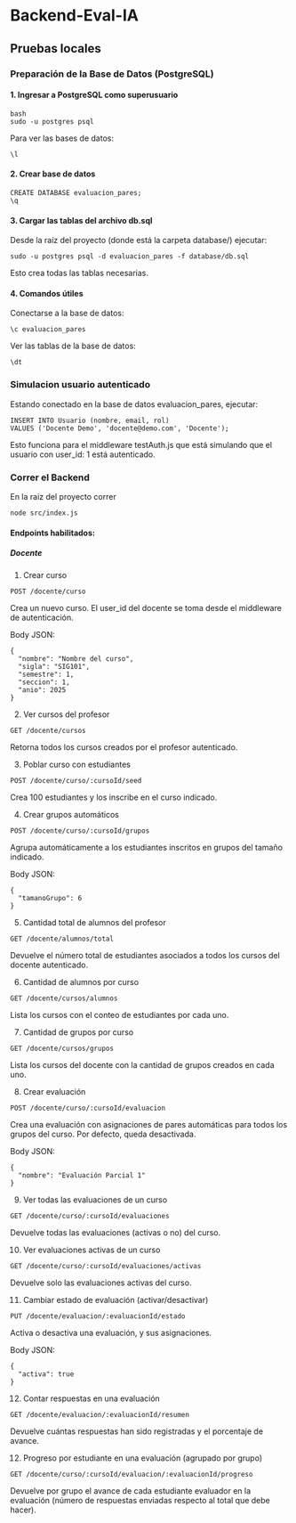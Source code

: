 # Backend-Eval-IA





## Pruebas locales

### Preparación de la Base de Datos (PostgreSQL)

#### 1. Ingresar a PostgreSQL como superusuario

```
bash
sudo -u postgres psql
```
Para ver las bases de datos:

```
\l
```

#### 2. Crear base de datos

```
CREATE DATABASE evaluacion_pares;
\q
```
#### 3. Cargar las tablas del archivo db.sql

Desde la raíz del proyecto (donde está la carpeta database/) ejecutar: 

```
sudo -u postgres psql -d evaluacion_pares -f database/db.sql
```
Esto crea todas las tablas necesarias. 

#### 4. Comandos útiles

Conectarse a la base de datos:

```
\c evaluacion_pares
```

Ver las tablas de la base de datos: 

```
\dt
```

### Simulacion usuario autenticado

Estando conectado en la base de datos evaluacion_pares, ejecutar: 

```
INSERT INTO Usuario (nombre, email, rol)
VALUES ('Docente Demo', 'docente@demo.com', 'Docente');
```

Esto funciona para el middleware testAuth.js que está simulando que el usuario con user_id: 1 está autenticado.

### Correr el Backend

En la raiz del proyecto correr 
```
node src/index.js
```

#### Endpoints habilitados: 

##### Docente

1. Crear curso

```
POST /docente/curso
```
Crea un nuevo curso. El user_id del docente se toma desde el middleware de autenticación.

Body JSON:
```
{
  "nombre": "Nombre del curso",
  "sigla": "SIG101",
  "semestre": 1,
  "seccion": 1,
  "anio": 2025
}
```
2. Ver cursos del profesor

```
GET /docente/cursos
```
Retorna todos los cursos creados por el profesor autenticado.

3. Poblar curso con estudiantes
```
POST /docente/curso/:cursoId/seed
```
Crea 100 estudiantes y los inscribe en el curso indicado.

4. Crear grupos automáticos
```
POST /docente/curso/:cursoId/grupos
```
Agrupa automáticamente a los estudiantes inscritos en grupos del tamaño indicado.

Body JSON:
```
{
  "tamanoGrupo": 6
}
```
5. Cantidad total de alumnos del profesor
```
GET /docente/alumnos/total
```
Devuelve el número total de estudiantes asociados a todos los cursos del docente autenticado.

6. Cantidad de alumnos por curso
```
GET /docente/cursos/alumnos
```
Lista los cursos con el conteo de estudiantes por cada uno.

7. Cantidad de grupos por curso
```
GET /docente/cursos/grupos
```
Lista los cursos del docente con la cantidad de grupos creados en cada uno.

8. Crear evaluación
```
POST /docente/curso/:cursoId/evaluacion
```
Crea una evaluación con asignaciones de pares automáticas para todos los grupos del curso. Por defecto, queda desactivada.

Body JSON:
```
{
  "nombre": "Evaluación Parcial 1"
}
```
9. Ver todas las evaluaciones de un curso
```
GET /docente/curso/:cursoId/evaluaciones
```
Devuelve todas las evaluaciones (activas o no) del curso.

10. Ver evaluaciones activas de un curso
```
GET /docente/curso/:cursoId/evaluaciones/activas
```
Devuelve solo las evaluaciones activas del curso.

11. Cambiar estado de evaluación (activar/desactivar)
```
PUT /docente/evaluacion/:evaluacionId/estado
```
Activa o desactiva una evaluación, y sus asignaciones.

Body JSON:
```
{
  "activa": true
}
```
12. Contar respuestas en una evaluación
```
GET /docente/evaluacion/:evaluacionId/resumen
```
Devuelve cuántas respuestas han sido registradas y el porcentaje de avance.

12. Progreso por estudiante en una evaluación (agrupado por grupo)
```
GET /docente/curso/:cursoId/evaluacion/:evaluacionId/progreso
```
Devuelve por grupo el avance de cada estudiante evaluador en la evaluación (número de respuestas enviadas respecto al total que debe hacer).


